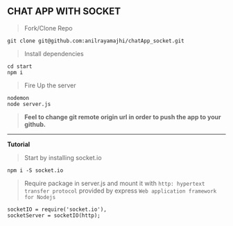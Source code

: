 CHAT APP WITH SOCKET
-

> Fork/Clone Repo

	git clone git@github.com:anilrayamajhi/chatApp_socket.git
	
> Install dependencies

	cd start
	npm i
	
> Fire Up the server

	nodemon 
	node server.js
		
> **Feel to change git remote origin url in order to push the app to your github.**
		
		
---
**Tutorial**
> Start by installing socket.io

	npm i -S socket.io
	
> Require package in server.js and mount it with `http: hypertext transfer protocol` provided by express `Web application framework for Nodejs`

	socketIO = require('socket.io'),
	socketServer = socketIO(http);
	
